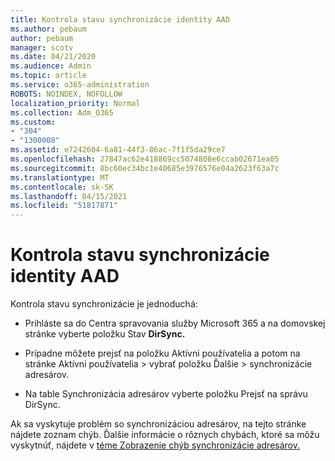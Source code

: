 ```yaml
---
title: Kontrola stavu synchronizácie identity AAD
ms.author: pebaum
author: pebaum
manager: scotv
ms.date: 04/21/2020
ms.audience: Admin
ms.topic: article
ms.service: o365-administration
ROBOTS: NOINDEX, NOFOLLOW
localization_priority: Normal
ms.collection: Adm_O365
ms.custom:
- "304"
- "1300008"
ms.assetid: e7242604-6a81-44f3-86ac-7f1f5da29ce7
ms.openlocfilehash: 27847ac62e418869cc5074808e6ccab02671ea05
ms.sourcegitcommit: 8bc60ec34bc1e40685e3976576e04a2623f63a7c
ms.translationtype: MT
ms.contentlocale: sk-SK
ms.lasthandoff: 04/15/2021
ms.locfileid: "51817871"
---
```

# <a name="check-aad-identity-sync-status"></a>Kontrola stavu synchronizácie identity AAD

Kontrola stavu synchronizácie je jednoduchá:
  
- Prihláste sa do Centra spravovania služby Microsoft 365 a na domovskej stránke vyberte položku Stav **DirSync.**

- Prípadne môžete prejsť na položku Aktívni používatelia a potom na stránke Aktívni používatelia \> vybrať položku Ďalšie \> synchronizácie adresárov.

- Na table Synchronizácia adresárov vyberte položku Prejsť na správu DirSync.

Ak sa vyskytuje problém so synchronizáciou adresárov, na tejto stránke nájdete zoznam chýb. Ďalšie informácie o rôznych chybách, ktoré sa môžu vyskytnúť, nájdete v [téme Zobrazenie chýb synchronizácie adresárov.](https://docs.microsoft.com//office365/enterprise/identify-directory-synchronization-errors)
  